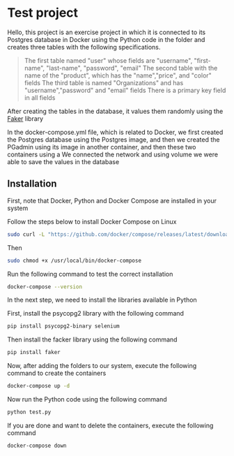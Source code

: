 # Test project

Hello, this project is an exercise project in which it is connected to its Postgres database in Docker using the Python code in the folder and creates three tables with the following specifications.

> The first table named "user" whose fields are "username", "first-name", "last-name", "password", "email"
> The second table with the name of the "product", which has the "name","price", and "color" fields
> The third table is named "Organizations" and has "username","password" and "email" fields
> There is a primary key field in all fields

After creating the tables in the database, it values them randomly using the [Faker](https://faker.readthedocs.io/en/master/) library

In the docker-compose.yml file, which is related to Docker, we first created the Postgres database using the Postgres image, and then we created the PGadmin using its image in another container, and then these two containers using a We connected the network and using volume we were able to save the values in the database

## Installation

First, note that Docker, Python and Docker Compose are installed in your system

Follow the steps below to install Docker Compose on Linux
```sh
sudo curl -L "https://github.com/docker/compose/releases/latest/download/docker-compose-$(uname -s)-$(uname -m)" -o /usr/local/bin/docker-compose
```
Then
```sh
sudo chmod +x /usr/local/bin/docker-compose
```
Run the following command to test the correct installation
```sh
docker-compose --version
```
In the next step, we need to install the libraries available in Python

First, install the psycopg2 library with the following command
```sh
pip install psycopg2-binary selenium
```
Then install the facker library using the following command
```sh
pip install faker
```
Now, after adding the folders to our system, execute the following command to create the containers
```sh
docker-compose up -d
```
Now run the Python code using the following command
```sh
python test.py
```
If you are done and want to delete the containers, execute the following command
```sh
docker-compose down
```

